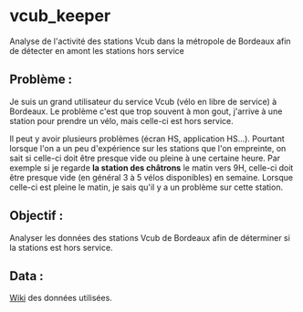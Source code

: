 # vcub_keeper
Analyse de l'activité des stations Vcub dans la métropole de Bordeaux afin de détecter en amont les stations hors service

## Problème : 

Je suis un grand utilisateur du service Vcub (vélo en libre de service) à Bordeaux. Le problème c'est que trop souvent à mon gout, j'arrive à une station pour prendre un vélo, mais celle-ci est hors service.

Il peut y avoir plusieurs problèmes (écran HS, application HS...). Pourtant lorsque l'on a un peu d'expérience sur les stations que l'on empreinte, on sait si celle-ci doit être presque vide ou pleine à une certaine heure. Par exemple si je regarde **la station des châtrons** le matin vers 9H, celle-ci doit être presque vide (en général 3 à 5 vélos disponibles) en semaine. Lorsque celle-ci est pleine le matin, je sais qu'il y a un problème sur cette station.

## Objectif : 

Analyser les données des stations Vcub de Bordeaux afin de déterminer si la stations est hors service.

## Data :

[Wiki](https://github.com/armgilles/vcub_keeper/blob/master/data/wiki_data.md) des données utilisées.

